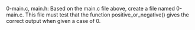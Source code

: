 0-main.c, main.h: Based on the main.c file above, create a file named 0-main.c. This file must test that the function positive_or_negative() gives the correct output when given a case of 0.
